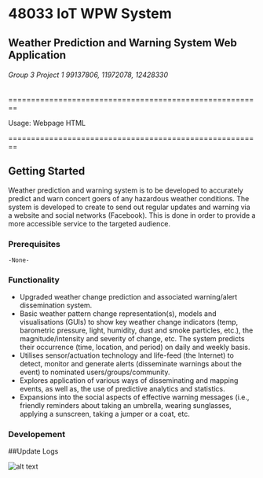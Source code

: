 # 48033 IoT WPW System
## Weather Prediction and Warning System Web Application
###### Group 3 Project 1 99137806, 11972078, 12428330

========================================================

Usage: Webpage HTML

========================================================

## Getting Started
Weather prediction and warning system is to be developed to accurately predict and warn concert goers of any hazardous weather conditions. The system is developed to create to send out regular updates and warning via a website and social networks (Facebook). This is done in order to provide a more accessible service to the targeted audience.
### Prerequisites
```
-None-
```
### Functionality
* Upgraded weather change prediction and associated warning/alert dissemination system.
* Basic weather pattern change representation(s), models and visualisations (GUIs) to show key weather change indicators (temp, barometric pressure, light, humidity, dust and smoke particles, etc.), the magnitude/intensity and severity of change, etc.
The system predicts their occurrence (time, location, and period) on daily and weekly basis.
* Utilises sensor/actuation technology and life-feed (the Internet) to detect, monitor and generate alerts (disseminate warnings about the event) to nominated users/groups/community.
* Explores application of various ways of disseminating and mapping events, as well as, the use of predictive analytics and statistics.
* Expansions into the social aspects of effective warning messages (i.e., friendly reminders about taking an umbrella, wearing sunglasses, applying a sunscreen, taking a jumper or a coat, etc.
### Developement
##Update Logs

![alt text]("https://scontent-syd2-1.xx.fbcdn.net/v/t35.0-12/21216030_2043000939059040_433262618_o.png?oh=1672c437f092e6b1ca789a6004c311e5&oe=59B78A54 "RT Weather main screen sketch")

